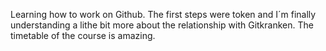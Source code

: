 Learning how to work on Github. The first steps were token and I´m finally understanding a lithe bit more about the relationship with Gitkranken. The timetable of the course is amazing.